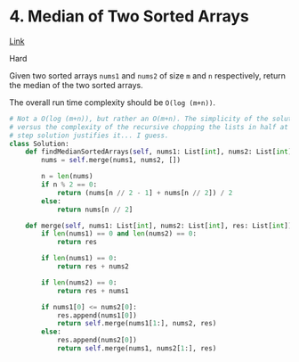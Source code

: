 # 4. Median of Two Sorted Arrays

[Link](https://leetcode.com/problems/median-of-two-sorted-arrays/)

Hard

Given two sorted arrays `nums1` and `nums2` of size `m` and `n` respectively,
return the median of the two sorted arrays.

The overall run time complexity should be `O(log (m+n))`.

```python
# Not a O(log (m+n)), but rather an O(m+n). The simplicity of the solution
# versus the complexity of the recursive chopping the lists in half at each
# step solution justifies it... I guess.
class Solution:
    def findMedianSortedArrays(self, nums1: List[int], nums2: List[int]) -> float:
        nums = self.merge(nums1, nums2, [])

        n = len(nums)
        if n % 2 == 0:
            return (nums[n // 2 - 1] + nums[n // 2]) / 2
        else:
            return nums[n // 2]

    def merge(self, nums1: List[int], nums2: List[int], res: List[int]) -> List[int]:
        if len(nums1) == 0 and len(nums2) == 0:
            return res

        if len(nums1) == 0:
            return res + nums2

        if len(nums2) == 0:
            return res + nums1

        if nums1[0] <= nums2[0]:
            res.append(nums1[0])
            return self.merge(nums1[1:], nums2, res)
        else:
            res.append(nums2[0])
            return self.merge(nums1, nums2[1:], res)
```
